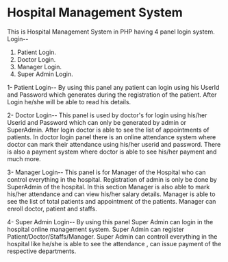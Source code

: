 # Hospital Management System

This is Hospital Management System in PHP having 4 panel login system. 
Login--
1. Patient Login.
2. Doctor Login.
3. Manager Login.
4. Super Admin Login.

1- Patient Login--
By using this panel any patient can login using his UserId and Password which generates during the registration of the patient. After Login 
he/she will be able to read his details.


2- Doctor Login--
This panel is used by doctor's for login using his/her Userid and Password which can only be generated by admin or SuperAdmin.
After login doctor is able to see the list of appointments of patients. In doctor login panel there is an online attendance system where
doctor can mark their attendance using his/her userid and password. There is also a payment system where doctor is able to see his/her 
payment and much more.


3- Manager Login--
This panel is for Manager of the Hospital who can control everything in the hospital. Registration of admin is only be done by SuperAdmin of
the hospital. In this section Manager is also able to mark his/her attendance and can view his/her salary details.
Manager is able to see the list of total patients and appointment of the patients. Manager can enroll doctor, patient and staffs.


4- Super Admin Login--
By using this panel Super Admin can login in the hospital online management system. Super Admin can register Patient/Doctor/Staffs/Manager.
Super Admin can controll everything in the hospital like he/she is able to see the attendance , can issue payment of the respective departments.

